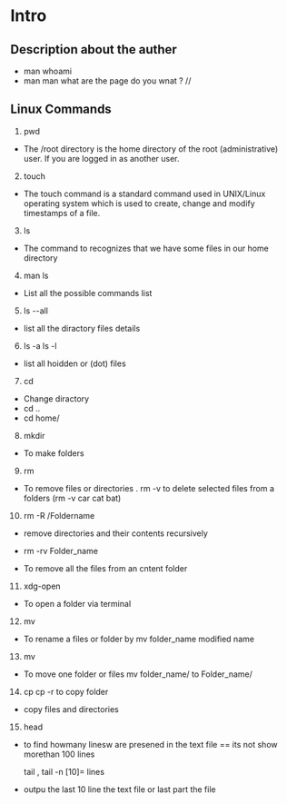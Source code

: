 # Intro

## Description about the auther 
- man whoami
- man man what are the page do you wnat ?
//
## Linux Commands
1. pwd 

  - The /root directory is the home directory of the root (administrative) user. If you are logged in as another user.

2. touch 

  - The touch command is a standard command used in UNIX/Linux operating system which is used to create, change and modify timestamps of a file.

3. ls

  - The command to recognizes that we have some files in our home directory

4. man ls 

  - List all the possible commands list

5. ls --all

  - list all the diractory files details 

6. ls -a ls -l

  - list all hoidden or (dot) files 

7. cd 

  - Change diractory 
  - cd ..
  - cd home/ 

8. mkdir

  - To make folders

9. rm 

  - To remove files or directories
  . rm -v to delete selected files from a folders (rm -v car cat bat)

10. rm -R /Foldername

   - remove directories and their contents recursively

   - rm -rv Folder_name
   - To remove all the files from an cntent folder

11. xdg-open

   - To open a folder via terminal

12. mv

  - To rename a files or folder by mv folder_name modified name 

13. mv 

-  To move one folder or files mv folder_name/ to Folder_name/

14. cp cp -r to copy folder

  - copy files and directories

15. head 
 
  - to find howmany linesw are presened in the text file == its not show morethan 100 lines

    tail , tail -n [10]= lines 
  
  - outpu the last 10 line the text file or last part the file 
